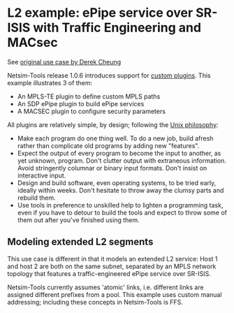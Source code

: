 # L2 example: ePipe service over SR-ISIS with Traffic Engineering and MACsec

See [original use case by Derek Cheung](https://medium.com/r/?url=https%3A%2F%2Fderekcheung.medium.com%2Fsegment-routing-b69f6ea2e3f5)

Netsim-Tools release 1.0.6 introduces support for [custom plugins](https://github.com/ipspace/netsim-tools/blob/master/docs/plugins.md).
This example illustrates 3 of them:
* An MPLS-TE plugin to define custom MPLS paths
* An SDP ePipe plugin to build ePipe services
* A MACSEC plugin to configure security parameters

All plugins are relatively simple, by design; following the [Unix philosophy](https://en.wikipedia.org/wiki/Unix_philosophy):
* Make each program do one thing well. To do a new job, build afresh rather than complicate old programs by adding new "features".
* Expect the output of every program to become the input to another, as yet unknown, program. Don't clutter output with extraneous information. Avoid stringently columnar or binary input formats. Don't insist on interactive input.
* Design and build software, even operating systems, to be tried early, ideally within weeks. Don't hesitate to throw away the clumsy parts and rebuild them.
* Use tools in preference to unskilled help to lighten a programming task, even if you have to detour to build the tools and expect to throw some of them out after you've finished using them.

## Modeling extended L2 segments
This use case is different in that it models an extended L2 service: Host 1 and host 2 are both on the same subnet,
separated by an MPLS network topology that features a traffic-engineered ePipe service over SR-ISIS.

Netsim-Tools currently assumes 'atomic' links, i.e. different links are assigned different prefixes from a pool.
This example uses custom manual addressing; including these concepts in Netsim-Tools is FFS.
